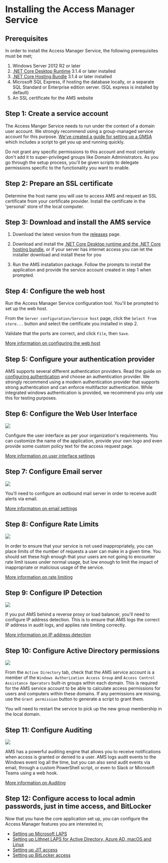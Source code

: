 # Installing the Access Manager Service

## Prerequisites
In order to install the Access Manager Service, the following prerequisites must be met;
1. Windows Server 2012 R2 or later 
2. [.NET Core Desktop Runtime](https://dotnet.microsoft.com/download/dotnet-core/3.1/runtime) 3.1.4 or later installed
3. [.NET Core Hosting Bundle](https://dotnet.microsoft.com/download/dotnet-core/3.1/runtime) 3.1.4 or later installed
4. Microsoft SQL Express, if hosting the database locally, or a separate SQL Standard or Enterprise edition server. (SQL express is installed by default)
5. An SSL certificate for the AMS website

## Step 1: Create a service account
The Access Manger Service needs to run under the context of a domain user account. We strongly recommend using a group-managed service account for this purpose. [We've created a guide for setting up a GMSA](/installation/Creating-a-service-account-for-the-Access-Manager-Service) which includes a script to get you up and running quickly.

Do not grant any specific permissions to this account and most certainly don't add it to super-privileged groups like Domain Administrators. As you go through the setup process, you'll be given scripts to delegate permissions specific to the functionality you want to enable.

## Step 2: Prepare an SSL certificate
Determine the host name you will use to access AMS and request an SSL certificate from your certificate provider. Install the certificate in the 'personal' store of the local computer.

## Step 3: Download and install the AMS service
1. Download the latest version from the [releases](https://github.com/lithnet/access-manager/releases/latest) page.

2. Download and install the [.NET Core Desktop runtime and the .NET Core hosting bundle](https://dotnet.microsoft.com/download/dotnet-core/3.1/runtime), or if your server has internet access you can let the installer download and install these for you

3. Run the AMS installation package. Follow the prompts to install the application and provide the service account created in step 1 when prompted.

## Step 4: Configure the web host
Run the Access Manager Service configuration tool. You'll be prompted to set up the web host.

From the `Server configuration/Service host` page, click the `Select from store...` button and select the certificate you installed in step 2.

Validate that the ports are correct, and click `File`, then `Save`.

[More information on configuring the web host](/help/app-pages/Service-Host-Page)

## Step 5: Configure your authentication provider
AMS supports several different authentication providers. Read the guide on [configuring authentication](/configuration/Setting-up-authentication) and choose an authentication provider. We strongly recommend using a modern authentication provider that supports strong authentication and can enforce multifactor authentication. While integrated windows authentication is provided, we recommend you only use this for testing purposes.

## Step 6: Configure the Web User Interface

![](../images/ui-page-user-interface.png)

Configure the user interface as per your organization's requirements. You can customize the name of the application, provide your own logo and even provide some custom policy text for the access request page.

[More information on user interface settings](/help/app-pages/User-Interface-Page)

## Step 7: Configure Email server
![](../images/ui-page-email.png)

You'll need to configure an outbound mail server in order to receive audit alerts via email.

[More information on email settings](/help/app-pages/Email-Page)

## Step 8: Configure Rate Limits

![](../images/ui-page-rate-limits.png)

In order to ensure that your service is not used inappropriately, you can place limits of the number of requests a user can make in a given time. You should set these high enough that your users are not going to encounter rate limit issues under normal usage, but low enough to limit the impact of inappropriate or malicious usage of the service.

[More information on rate limiting](/help/app-pages/Rate-Limits-Page)

## Step 9: Configure IP Detection

![](../images/ui-page-ip-address-detection.png)

If you put AMS behind a reverse proxy or load balancer, you'll need to configure IP address detection. This is to ensure that AMS logs the correct IP address in audit logs, and applies rate limiting correctly. 

[More information on IP address detection](/help/app-pages/IP-Address-Detection-Page)

## Step 10: Configure Active Directory permissions

![](../images/ui-page-active-directory.png)

From the `Active Directory` tab, check that the AMS service account is a member of the `Windows Authorization Access Group` and `Access Control Assistance Operators` built-in groups within each domain. This is required for the AMS service account to be able to calculate access permissions for users and computers within these domains. If any permissions are missing, use the `Grant permission` button to generate a script to grant them.

You will need to restart the service to pick up the new group membership in the local domain.

## Step 11: Configure Auditing
![](../images/ui-page-auditing-smtp.png)

AMS has a powerful auditing engine that allows you to receive notifications when access is granted or denied to a user. AMS logs audit events to the Windows event log all the time, but you can also send audit events via email, through a custom PowerShell script, or even to Slack or Microsoft Teams using a web hook.

[More information on Auditing](/help/app-pages/Auditing-Page)

## Step 12: Configure access to local admin passwords, just in time access, and BitLocker

Now that you have the core application set up, you can configure the Access Manager features you are interested in;

- [Setting up Microsoft LAPS](/configuration/Setting-up-Microsoft-LAPS)
- [Setting up Lithnet LAPS for Active Directory, Azure AD, macOS and Linux](/configuration/Setting-up-Lithnet-LAPS)
- [Setting up JIT access](/configuration/Setting-up-JIT-access)
- [Setting up BitLocker access](/configuration/Setting-up-BitLocker-access)
